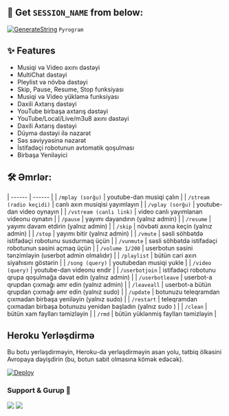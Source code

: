 


## 🧪 Get `SESSION_NAME` from below:

[![GenerateString](https://img.shields.io/badge/repl.it-generateString-yellowgreen)](https://replit.com/@levinalab/StringSession#main.py) ``Pyrogram``



## ✨ Features
- Musiqi və Video axını dəstəyi
- MultiChat dəstəyi
- Pleylist və növbə dəstəyi
- Skip, Pause, Resume, Stop funksiyası
- Musiqi və Video yükləmə funksiyası
- Daxili Axtarış dəstəyi
- YouTube birbaşa axtarış dəstəyi
- YouTube/Local/Live/m3u8 axını dəstəyi
- Daxili Axtarış dəstəyi
- Düymə dəstəyi ilə nəzarət
- Səs səviyyəsinə nəzarət
- İstifadəçi robotunun avtomatik qoşulması
- Birbaşa Yeniləyici

## 🛠 Əmrlər:
| ------ | ------ |
| `/mplay (sorğu)` | youtube-dan musiqi çalın |
| `/stream (radio keçidi)` | canlı axın musiqisi yayımlayın |
| `/vplay (sorğu)` | youtube-dan video oynayın |
| `/vstream (canlı link)` | video canlı yayımlanan videonu oynatın |
| `/pause` | yayımı dayandırın (yalnız admin) |
| `/resume` | yayımı davam etdirin (yalnız admin) |
| `/skip` | növbəti axına keçin (yalnız admin) |
| `/stop` | yayımı bitir (yalnız admin) |
| `/vmute` | səsli söhbətdə istifadəçi robotunu susdurmaq üçün |
| `/vunmute` | səsli söhbətdə istifadəçi robotunun səsini açmaq üçün |
| `/volume 1/200` | userbotun səsini tənzimləyin (userbot admin olmalıdır) |
| `/playlist` | bütün cari axın siyahısını göstərin |
| `/song (query)` | youtubedan musiqi yukle |
| `/video (query)` | youtube-dan videonu endir |
| `/userbotjoin` | istifadəçi robotunu qrupa qoşulmağa dəvət edin (yalnız admin) |
| `/userbotleave` | userbot-a qrupdan çıxmağı əmr edin (yalnız admin) |
| `/leaveall` | userbot-a bütün qrupdan çıxmağı əmr edin (yalnız sudo) |
| `/update` | botunuzu teleqramdan çıxmadan birbaşa yeniləyin (yalnız sudo) |
| `/restart` | teleqramdan çıxmadan birbaşa botunuzu yenidən başladın (yalnız sudo ) |
| `/clean` | bütün xam faylları təmizləyin |
| `/rmd` | bütün yüklənmiş faylları təmizləyin |
## Heroku Yerləşdirmə 
Bu botu yerləşdirməyin, Heroku-da yerləşdirməyin asan yolu, tətbiq ölkəsini Avropaya dəyişdirin (bu, botun sabit olmasına kömək edəcək).

[![Deploy](https://www.herokucdn.com/deploy/button.svg)](https://heroku.com/deploy?template=https://github.com/Aliyevdii/musiq-botu-azerice/)



### Support & Gurup 🎑
<a href="https://t.me/iron_Blood_Gurup"><img src="https://img.shields.io/badge/Join-Group%20Support-blue.svg?style=for-the-badge&logo=Telegram"></a> <a href="https://t.me/NEXUS_MMC"><img src="https://img.shields.io/badge/Join-Updates%20Channel-blue.svg?style=for-the-badge&logo=Telegram"></a>
